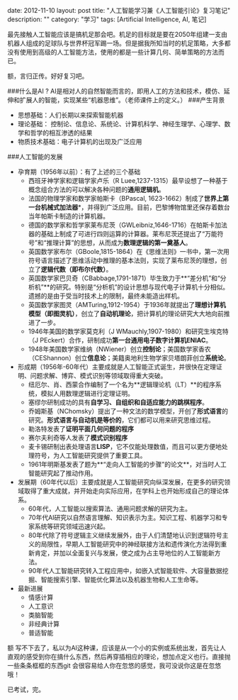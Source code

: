 date: 2012-11-10
layout: post
title: "人工智能学习兼《人工智能引论》复习笔记"
description: ""
category: "学习"
tags: [Artificial Intelligence, AI, 笔记]

最先接触人工智能应该是搞机足那会吧。机足的目标就是要在2050年组建一支由机器人组成的足球队与世界杯冠军踢一场。但是据我所知当时的机足策略，大多都没有使用到高级的人工智能方法，使用的都是一些计算几何、简单策略的方法而已。

额，言归正传。好好复习吧。

###什么是AI ?
AI是相对人的自然智能而言的，即用人工的方法和技术，模仿、延伸和扩展人的智能，实现某些“机器思维”。（老师课件上的定义。）
###产生背景
- 思想基础：人们长期以来探索智能机器
- 理论基础： 控制论、信息论、系统论、计算机科学、神经生理学、心理学、数学和哲学的相互渗透的结果
- 物质技术基础：电子计算机的出现及广泛应用

###人工智能的发展
- 孕育期（1956年以前）：有了上述的三个基础
	- 西班牙神学家和逻辑学家卢乐（R Luee,1237-1315）最早设想了一种基于概念组合方法的可以解决各种问题的**通用逻辑机**。
	- 法国的物理学家和数学家帕斯卡（BPascal, 1623-1662）制成了**世界上第一台机械式加法器***，并得到广泛应用。目前，巴黎博物馆里还保存着数台当年帕斯卡制造的计算机器。
	- 德国的数学家和哲学家莱布尼茨（GWLeibniz,1646-1716）在帕斯卡加法器的基础上制成了可进行四则运算的计算器。莱布尼茨还提出了“万能符号”和“推理计算”的思想，从而成为**数理逻辑的第一奠基人**。
	- 英国数学家布尔（GBoole,1815-1864）在《思维法则》一书中，第一次用符号语言描述了思维活动中推理的基本法则，实现了莱布尼茨的理想，创立了**逻辑代数（即布尔代数）**。
	- 英国数学家巴贝奇（CBabbage,1791-1871）毕生致力于**“差分机”和“分析机”**的研究。特别是“分析机”的设计思想与现代电子计算机十分相似。遗撼的是由于受当时技术上的限制，最终未能造出样机。
	- 英国数学家图灵（AMTuring,1912-1954）于1936年就提出了**理想计算机模型（即图灵机）**，创立了**自动机理论**，把计算机的理论研究大大地向前推进了一步。
	- 1946年美国的数学家莫克利（J WMauchly,1907-1980）和研究生埃克特（J PEckert）合作，研制成功**第一台通用电子数字计算机ENIAC**。
	- 1948年美国数学家维纳（NWiener）创立**控制论**；美国数学家香农（CEShannon）创立**信息论**；美籍奥地利生物学家贝塔朗菲创立**系统论**。
- 形成期（1956年-60年代）主要成就是人工智能正式诞生，并很快在定理证明、问题求解、博弈、模式识别等领域取得重大突破。
	- 纽厄尔、肖、西蒙合作编制了一个名为**逻辑理论机（LT）**的程序系统，模拟人用数理逻辑进行定理证明。
	- 塞缪尔研制成功的具有**自学习、自组织和自适应能力的跳棋程序**。
	- 乔姆斯基（NChomsky）提出了一种文法的数学模型，开创了**形式语言**的研究。**形式语言与自动机是等价的**，它们都可以用来研究思维过程。
	- 勒洛特发表了**证明平面几何问题的程序**
	- 赛尔夫利奇等人发表了**模式识别程序**
	- 麦卡锡研制出表处理语言**LISP**，它不仅能处理数值，而且可以更方便地处理符号，为人工智能研究提供了重要工具。
	- 1961年明斯基发表了题为**“走向人工智能的步骤”的论文**，对当时人工智能研究起了推动作用。
- 发展期（60年代以后）主要成就是人工智能研究向纵深发展，在更多的研究领域取得了重大成就，并开始走向实际应用，在学科上也开始形成自己的理论体系。
	- 60年代，人工智能以搜索算法、通用问题求解的研究为主。
	- 70年代AI研究以自然语言理解、知识表示为主。知识工程、机器学习和专家系统等研究领域迅速兴起。
	- 80年代除了符号逻辑主义继续发展外，由于人们清楚地认识到逻辑符号主义的局限性，早期人工智能研究中的神经联接方法和遗传演化方法得到重新肯定，并加以全面复兴与发展，使之成为占主导地位的人工智能新方法。
	- 90年代人工智能研究转入工程应用中，如嵌入式智能软件、大容量数据挖掘、智能搜索引擎、智能优化算法以及机器生物和人工生命等。
- 最新进展
	- 情感计算
	- 人工意识
	- 类脑智能
	- 非经典计算
	- 普适智能

额 写不下去了，私以为AI这种课，应该是从一个小的实例或系统出发，首先让人直观的感受到你在搞什么东西，然后再穿插相应的理论，想加点定义也行。直接抛一些条条框框的东西git 会很容易给人你在忽悠的感觉，我可没说你这是在忽悠哦！

已考试，完。